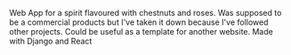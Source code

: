 Web App for a spirit flavoured with chestnuts and roses.
Was supposed to be a commercial products but I've taken it down
because I've followed other projects.
Could be useful as a template for another website.
Made with Django and React



